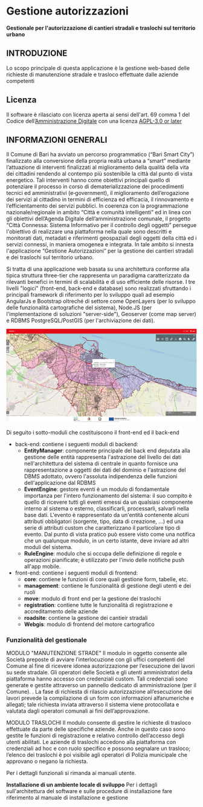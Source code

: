 # **Gestione autorizzazioni**
**Gestionale per l'autorizzazione di cantieri stradali e traslochi sul territorio urbano**

## INTRODUZIONE
Lo scopo principale di questa applicazione è la gestione web-based delle richieste di manutenzione stradale e trasloco effettuate dalle aziende competenti

## Licenza
Il software è rilasciato con licenza aperta ai sensi dell'art. 69 comma 1 del Codice dell’[Amministrazione Digitale](https://www.agid.gov.it/it/design-servizi/riuso-open-source/linee-guida-acquisizione-riuso-software-pa) con una licenza [AGPL-3.0 or later](https://spdx.org/licenses/AGPL-3.0-or-later.html)

## INFORMAZIONI GENERALI
Il Comune di Bari ha avviato un percorso programmatico (“Bari Smart City”) finalizzato alla conversione della propria realtà urbana a “smart” mediante l’attuazione di interventi finalizzati al miglioramento della qualità della vita dei cittadini rendendo al contempo più sostenibile la città dal punto di vista energetico. Tali interventi hanno come obiettivi principali quello di potenziare il processo in corso di dematerializzazione dei procedimenti tecnici ed amministrativi (e‐government), il miglioramento dell’erogazione dei servizi al cittadino in termini di efficienza ed efficacia, il rinnovamento e l’efficientamento dei servizi pubblici. In coerenza con la programmazione nazionale/regionale in ambito “Città e comunità intelligenti” ed in linea con gli obiettivi dell’Agenda Digitale dell’amministrazione comunale, il progetto “Città Connessa: Sistema Informativo per il controllo degli oggetti” persegue l'obiettivo di realizzare una piattaforma nella quale sono descritti e monitorati dati, metadati e riferimenti geospaziali degli oggetti della città ed i servizi connessi, in maniera omogenea e integrata. In tale ambito si innesta l'applicazione “Gestione Autorizzazioni” per la gestione dei cantieri stradali e dei traslochi sul territorio urbano.

Si tratta di una applicazione web basata su una architettura conforme alla tipica struttura three-tier che rappresenta un paradigma caratterizzato da rilevanti benefici in termini di scalabilità e di uso efficiente delle risorse. I tre livelli "logici" (front-end, back-end e database) sono realizzati sfruttando i principali framework di riferimento per lo sviluppo quali ad esempio AngularJs e Bootstrap oltreché di settore come OpenLayers (per lo sviluppo delle funzionalità cartografiche del sistema), Node.JS (per l'implementazione di soluzioni "server-side"), Geoserver (come map server) e RDBMS PostgreSQL/PostGIS (per l'archiviazione dei dati). 

![alt-text](https://github.com/comunedibari/gestione-autorizzazioni/blob/main/immagini/img1.png)

Di seguito i sotto-moduli che costituiscono il front-end ed il back-end
- back-end: contiene i seguenti moduli di backend:
    - **EntityManager**: componente principale del back end deputata alla gestione delle entità  rappresenta l'astrazione del livello dei dati nell'architettura del sistema di centrale in quanto fornisce una rappresentazione a oggetti dei dati del dominio e l'astrazione del DBMS adottato, ovvero l'assoluta indipendenza delle funzioni dell'applicazione dal RDBMS
    - **EventEngine**:  gestore eventi è un modulo di fondamentale importanza per l'intero funzionamento del sistema: il suo compito è quello di ricevere tutti gli eventi emessi da un qualsiasi componente interno al sistema o esterno, classificarli, processarli, salvarli nella base dati. L'evento è rappresentato da un'entità contenente alcuni attributi obbligatori (sorgente, tipo, data di creazione, ...) ed una serie di attributi custom che caratterizzano il particolare tipo di evento. Dal punto di vista pratico può essere visto come una notifica che un qualunque modulo, in un certo istante, deve inviare ad altri moduli del sistema.
    - **RuleEngine**: modulo che si occupa delle definizione di regole e operazioni pianificate; è utilizzato per l'invio delle notifiche push all'app mobile.
- front-end: contiene i seguenti moduli di frontend:
	- **core**: contiene le funzioni di core quali gestione form, tabelle, etc.
    - **management**: contiene le funzionalità di gestione degli utenti e dei ruoli
    - **move**: modulo di front end per la gestione dei traslochi
    - **registration**: contiene tutte le funzionalità di registrazione e accreditamento delle aziende
    - **roadsite**: contiene la gestione dei cantieir stradali
    - **Webgis**: modulo di frontend del motore cartografico


### Funzionalità del gestionale
MODULO "MANUTENZIONE STRADE"
Il modulo in oggetto consente alle Società preposte di avviare l’interlocuzione con gli uffici competenti del Comune al fine di ricevere idonea autorizzazione per l’esecuzione dei lavori su sede stradale.
Gli operatori delle Società e gli utenti amministratori della piattaforma hanno accesso con credenziali custom. Tali credenziali sono generate e gestite attraverso un pannello dedicato di amministrazione (per il Comune). .
La fase di richiesta di rilascio autorizzazione all’esecuzione dei lavori prevede la compilazione di un form con informazioni alfanumeriche e allegati; tale richiesta inviata attraverso il sistema viene protocollata e valutata dagli operatori comunali ai fini dell’approvazione.

MODULO TRASLOCHI
Il modulo consente di gestire le richieste di trasloco effettuate da parte delle specifiche aziende. Anche in questo caso sono gestite le funzioni di registrazione e relativo controllo dell’accesso degli utenti abilitati.
Le aziende di traslochi accedono alla piattaforma con credenziali ad hoc e con ruolo specifico e possono segnalare un trasloco; l’elenco dei traslochi è poi visibile agli operatori di Polizia municipale che approvano o negano la richiesta. 

Per i dettagli funzionali si rimanda ai manuali utente.

**Installazione di un ambiente locale di sviluppo**
Per i dettagli sull'architettura del software e sulle procedure di installazione fare riferimento al manuale di installazione e gestione
